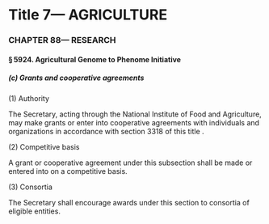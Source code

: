 
# Title 7— AGRICULTURE
### CHAPTER 88— RESEARCH
#### § 5924. Agricultural Genome to Phenome Initiative
##### (c) Grants and cooperative agreements

(1) Authority

The Secretary, acting through the National Institute of Food and Agriculture, may make grants or enter into cooperative agreements with individuals and organizations in accordance with section 3318 of this title .

(2) Competitive basis

A grant or cooperative agreement under this subsection shall be made or entered into on a competitive basis.

(3) Consortia

The Secretary shall encourage awards under this section to consortia of eligible entities.
